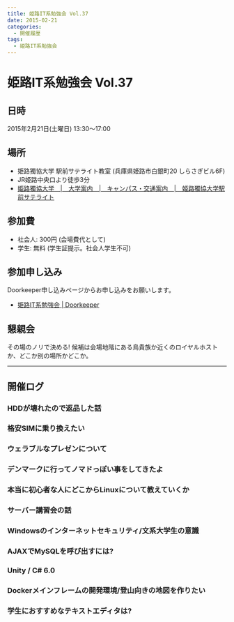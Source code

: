 ```yaml
---
title: 姫路IT系勉強会 Vol.37
date: 2015-02-21
categories:
  - 開催履歴
tags:
  - 姫路IT系勉強会
---
```


# 姫路IT系勉強会 Vol.37

## 日時

2015年2月21日(土曜日) 13:30～17:00

## 場所

- 姫路獨協大学 駅前サテライト教室 (兵庫県姫路市白銀町20 しらさぎビル6F)
- JR姫路中央口より徒歩3分
- [姫路獨協大学　|　大学案内　|　キャンパス・交通案内　|　姫路獨協大学駅前サテライト](http://www.himeji-du.ac.jp/access/satellite/)

## 参加費

- 社会人: 300円 (会場費代として)
- 学生: 無料 (学生証提示。社会人学生不可)

## 参加申し込み

Doorkeeper申し込みページからお申し込みをお願いします。

- [姫路IT系勉強会 | Doorkeeper](https://histudy.doorkeeper.jp/)

## 懇親会

その場のノリで決める!
候補は会場地階にある鳥貴族か近くのロイヤルホストか、どこか別の場所かどこか。

------------------------------------------------------------------------

## 開催ログ

### HDDが壊れたので返品した話

### 格安SIMに乗り換えたい

### ウェラブルなプレゼンについて

### デンマークに行ってノマドっぽい事をしてきたよ

### 本当に初心者な人にどこからLinuxについて教えていくか

### サーバー講習会の話

### Windowsのインターネットセキュリティ/文系大学生の意識

### AJAXでMySQLを呼び出すには?

### Unity / C\# 6.0

### Dockerメインフレームの開発環境/登山向きの地図を作りたい

### 学生におすすめなテキストエディタは?
